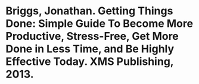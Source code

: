 # Briggs, Jonathan. Getting Things Done: Simple Guide To Become More Productive, Stress-Free, Get More Done in Less Time, and Be Highly Effective Today. XMS Publishing, 2013.